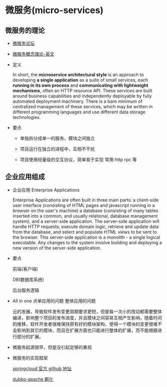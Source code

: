 # 微服务(micro-services)

## 微服务的理论

- [微服务论坛](https://microservices.io/)

- [微服务概念理论-英文](https://martinfowler.com/articles/microservices.html)

- 定义

  In short, the **microservice architectural style** is an approach to developing **a single application** as a suite of small services, each **running in its own process** and **communicating with lightweight mechanisms**, often an HTTP resource API. These services are built around business capabilities and independently deployable by fully automated deployment machinery. There is a bare minimum of centralized management of these services, which may be written in different programming languages and use different data storage technologies.

- 要点

  - 单独拆分成单一的服务，模块之间独立

  - 项目运行在独立的进程中，互相不干扰

  - 项目使用轻量级的交互协议，简单易于实现 常用 http rpc 等

## 企业应用组成

- 企业应用 Enterprise Applications

  Enterprise Applications are often built in three main parts: a client-side user interface (consisting of HTML pages and javascript running in a browser on the user's machine) a database (consisting of many tables inserted into a common, and usually relational, database management system), and a server-side application. The server-side application will handle HTTP requests, execute domain logic, retrieve and update data from the database, and select and populate HTML views to be sent to the browser. This server-side application is a monolith - a single logical executable. Any changes to the system involve building and deploying a new version of the server-side application.

- 要点

  前端(客户端)

  DB(数据库系统)

  后台服务逻辑

- All in one 点单应用的问题 整体应用的问题

  云的发展，导致软件发布变更周期要求更短，但是每一次小的改动都需要整体编译，影响整个项目的发布进度，并且模块之间容易互相产生影响，随着时间的推移，软件开发者很难保持原有好的模块架构，使得一个模块的变更很难不会影响到其它的模块，而且在扩展方面也只能进行整体的扩展，而不能根据进行部分的扩展。

- 微服务起源很早，但是没引起足够的重视

- 微服务的实现框架

  [springcloud 官方 github 地址](https://github.com/spring-cloud)

  [dubbo-apache 孵化](https://github.com/apache/incubator-dubbo)
